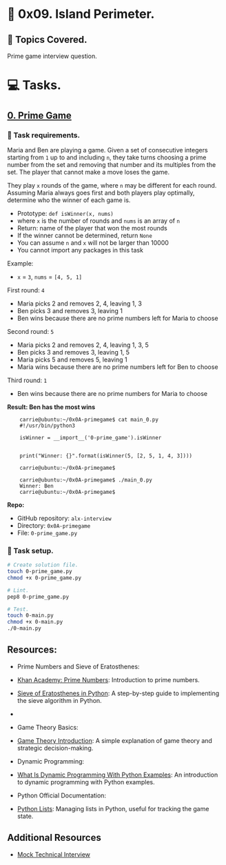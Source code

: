 # :book: 0x09. Island Perimeter.
## :page_with_curl: Topics Covered.
Prime game interview question.

# :computer: Tasks.
<!---->
## [0. Prime Game](0-prime_game.py)
### :page_with_curl: Task requirements.
Maria and Ben are playing a game. Given a set of consecutive integers starting from `1` up to and including `n`, they take turns choosing a prime number from the set and removing that number and its multiples from the set. The player that cannot make a move loses the game.

They play `x` rounds of the game, where `n` may be different for each round. Assuming Maria always goes first and both players play optimally, determine who the winner of each game is.

* Prototype: `def isWinner(x, nums)`
* where `x` is the number of rounds and `nums` is an array of `n`
* Return: name of the player that won the most rounds
* If the winner cannot be determined, return `None`
* You can assume `n` and `x` will not be larger than 10000
* You cannot import any packages in this task

Example:

* `x` = `3`, `nums` = `[4, 5, 1]`

First round: `4`

* Maria picks 2 and removes 2, 4, leaving 1, 3
* Ben picks 3 and removes 3, leaving 1
* Ben wins because there are no prime numbers left for Maria to choose

Second round: `5`

* Maria picks 2 and removes 2, 4, leaving 1, 3, 5
* Ben picks 3 and removes 3, leaving 1, 5
* Maria picks 5 and removes 5, leaving 1
* Maria wins because there are no prime numbers left for Ben to choose

Third round: `1`

* Ben wins because there are no prime numbers for Maria to choose

**Result: Ben has the most wins**
```
    carrie@ubuntu:~/0x0A-primegame$ cat main_0.py
    #!/usr/bin/python3
    
    isWinner = __import__('0-prime_game').isWinner
    
    
    print("Winner: {}".format(isWinner(5, [2, 5, 1, 4, 3])))
    
    carrie@ubuntu:~/0x0A-primegame$
```

```
    carrie@ubuntu:~/0x0A-primegame$ ./main_0.py
    Winner: Ben
    carrie@ubuntu:~/0x0A-primegame$
```

**Repo:**

* GitHub repository: `alx-interview`
* Directory: `0x0A-primegame`
* File: `0-prime_game.py`


### :wrench: Task setup.
```bash
# Create solution file.
touch 0-prime_game.py
chmod +x 0-prime_game.py

# Lint.
pep8 0-prime_game.py

# Test.
touch 0-main.py
chmod +x 0-main.py
./0-main.py
```
## Resources:
- Prime Numbers and Sieve of Eratosthenes:

- [Khan Academy: Prime Numbers](https://www.khanacademy.org/math/cc-fourth-grade-math/imp-factors-multiples-and-patterns/imp-prime-and-composite-numbers/v/prime-numbers): Introduction to prime numbers.
- [Sieve of Eratosthenes in Python](https://www.geeksforgeeks.org/sieve-of-eratosthenes/): A step-by-step guide to implementing the sieve algorithm in Python.
- 
 - Game Theory Basics:

- [Game Theory Introduction](https://www.investopedia.com/terms/g/gametheory.asp): A simple explanation of game theory and strategic decision-making.
  
- Dynamic Programming:

- [What Is Dynamic Programming With Python Examples](https://skerritt.blog/dynamic-programming/): An introduction to dynamic programming with Python examples.
  
- Python Official Documentation:

- [Python Lists](https://docs.python.org/3/tutorial/introduction.html#lists): Managing lists in Python, useful for tracking the game state.

## Additional Resources
- [Mock Technical Interview](https://www.youtube.com/watch?v=Jw2pniZCLi8)
